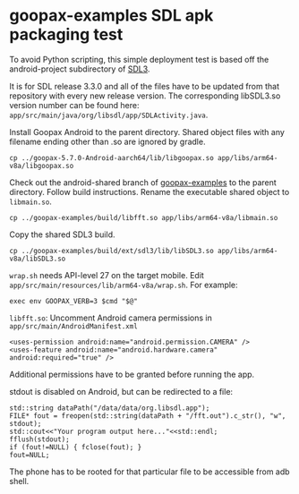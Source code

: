 # goopax-examples SDL apk packaging test

To avoid Python scripting, this simple deployment test is based off the android-project subdirectory of [SDL3](https://github.com/libsdl-org/SDL).

It is for SDL release 3.3.0 and all of the files have to be updated from that repository with every new release version. The corresponding libSDL3.so version number can be found here: `app/src/main/java/org/libsdl/app/SDLActivity.java`.

Install Goopax Android to the parent directory.
Shared object files with any filename ending other than .so are ignored by gradle.
```console
cp ../goopax-5.7.0-Android-aarch64/lib/libgoopax.so app/libs/arm64-v8a/libgoopax.so
```

Check out the android-shared branch of [goopax-examples](https://github.com/specpose/goopax-examples) to the parent directory.
Follow build instructions.
Rename the executable shared object to `libmain.so`.
```console
cp ../goopax-examples/build/libfft.so app/libs/arm64-v8a/libmain.so
```
Copy the shared SDL3 build.
```console
cp ../goopax-examples/build/ext/sdl3/lib/libSDL3.so app/libs/arm64-v8a/libSDL3.so
```

`wrap.sh` needs API-level 27 on the target mobile. Edit `app/src/main/resources/lib/arm64-v8a/wrap.sh`.
For example:
```
exec env GOOPAX_VERB=3 $cmd "$@"
```

`libfft.so`: Uncomment Android camera permissions in `app/src/main/AndroidManifest.xml`
```
<uses-permission android:name="android.permission.CAMERA" />
<uses-feature android:name="android.hardware.camera" android:required="true" />
```
Additional permissions have to be granted before running the app.

stdout is disabled on Android, but can be redirected to a file:
```
std::string dataPath("/data/data/org.libsdl.app");
FILE* fout = freopen(std::string(dataPath + "/fft.out").c_str(), "w", stdout);
std::cout<<"Your program output here..."<<std::endl;
fflush(stdout);
if (fout!=NULL) { fclose(fout); }
fout=NULL;
```
The phone has to be rooted for that particular file to be accessible from adb shell.
